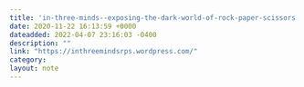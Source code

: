 ```yaml
---
title: 'in-three-minds--exposing-the-dark-world-of-rock-paper-scissors'
date: 2020-11-22 16:13:59 +0000
dateadded: 2022-04-07 23:16:03 -0400
description: ""
link: "https://inthreemindsrps.wordpress.com/"
category:
layout: note
---
```

